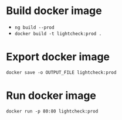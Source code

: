# Build docker image
* `ng build --prod`
* `docker build -t lightcheck:prod .`

# Export docker image
`docker save -o OUTPUT_FILE lightcheck:prod`

# Run docker image
`docker run -p 80:80 lightcheck:prod`